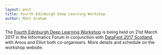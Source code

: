 ```yaml
---
layout: post
title: Fourth Edinburgh Deep Learning Workshop
author: Matt Graham
---
```


The [Fourth Edinburgh Deep Learning Workshop](http://workshops.inf.ed.ac.uk/deep/deep2017/) is being held on 21st March 2017 in the Informatics Forum in conjunction with [DataFest 2017 Scotland](http://www.datafest.global/), with Amos and Elliot both co-organisers. More details and schedule on the workshop website.
